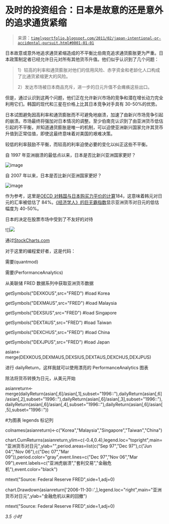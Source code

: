 <!--yml

category: 未分类

date: 2024-05-18 15:22:56

-->

# 及时的投资组合：日本是故意的还是意外的追求通货紧缩

> 来源：[`timelyportfolio.blogspot.com/2011/02/japan-intentional-or-accidental-pursuit.html#0001-01-01`](http://timelyportfolio.blogspot.com/2011/02/japan-intentional-or-accidental-pursuit.html#0001-01-01)

日本故意或意外地追求通货紧缩造成的不平衡比伯南克追求通货膨胀更为严重。日本政策制定者已经允许日元对所有其他货币升值。他们似乎认识到了几个问题：

> 1）较高的利率和通货膨胀对他们的信用风险、赤字资金和老龄化人口构成了比通货紧缩更大的风险。
> 
> 2）发达市场被日本商品充斥，进一步的日元升值不会瘫痪这些出口。

但是，通过认识到这两个问题，他们正在允许新兴市场的竞争和潜在增长动力完全利用它们。韩国的现代和三星在价格上比其日本竞争对手具有 30-50%的优势。

日本试图避免因高利率和通货膨胀而不可避免地崩溃，加速了由新兴市场竞争引起的崩溃。市场最终将强加对日本情况的调整。至少伯南克认识到了由亚洲货币低估引起的不平衡，并知道通货膨胀是唯一的机制，可以迫使亚洲新兴国家允许其货币升值到正常估值，即使这最终意味着对美国的艰难决策。

较低的利率鼓励不平衡，而较高的利率迫使必要的变化以纠正这些不平衡。

自 1997 年亚洲崩溃的最低点以来，日本是否比新兴亚洲国家更好？

![image](https://blogger.googleusercontent.com/img/b/R29vZ2xl/AVvXsEjzt0po1UovpXVipfSBHgGcAFXBwbnnBaw1usaLEXRTMEyIlLKI0hQcf_962K6QUCQcMVYn4urSMsS_xJ0AhV5_dBG3_9pH8nPZI8FLBtQjYbniY42pVdnXJRtH0Q5UL3hNDk1looHeLg/s1600-h/image%5B22%5D.png)

自 2007 年以来，日本是否比新兴亚洲国家更好？

![image](https://blogger.googleusercontent.com/img/b/R29vZ2xl/AVvXsEg_zemtkWwQ0FXrEzwsRVIw_uUv3zVv-SvxSza9PMY6lzl0wy30lMVc7p-6aMsakOZ_nYzRfcZQrG1upAU8-R5JRyxl3bUhoKo-7B23Id7HD9myxYwxQf5RSBXMpw4-GAGs2N3Ed-km0Q/s1600-h/image%5B25%5D.png)

作为参考，这里是[OECD 对韩国与日本购买力平价的计算](http://www.oecd.org/document/47/0,3746,en_2649_34357_36202863_1_1_1_1,00.html)184，这意味着韩元对日元的汇率被低估了 84%。[《经济学人》的巨无霸指数](http://www.economist.com/markets/Bigmac/index.cfm)显示亚洲货币对日元的低估幅度为 40-50%。

日本的决定在股票市场中受到了不友好的对待

![]![](http://stockcharts.com/h-sc/ui?s=%24p3dow:%24nikk&p=w&yr=12&mn=6&dy=0&id=p81676149069)

通过[StockCharts.com](http://stockcharts.com/h-sc/ui?s=%24p3dow:%24nikk&p=w&yr=12&mn=6&dy=0&id=p81676149069)

对于这里的编程爱好者，这是代码：

需要(quantmod)

需要(PerformanceAnalytics)

从美联储 FRED 数据系列中获取亚洲货币数据

getSymbols("DEXKOUS",src="FRED") #load Korea

getSymbols("DEXMAUS",src="FRED") #load Malaysia

getSymbols("DEXSIUS",src="FRED") #load Singapore

getSymbols("DEXTAUS",src="FRED") #load Taiwan

getSymbols("DEXCHUS",src="FRED") #load China

getSymbols("DEXJPUS",src="FRED") #load Japan

asian<-merge(DEXKOUS,DEXMAUS,DEXSIUS,DEXTAUS,DEXCHUS,DEXJPUS)

进行 dailyReturn，这样我就可以使用漂亮的 PerformanceAnalytics 图表

除法将货币转换为日元，从美元开始

asianreturn<-merge(dailyReturn(asian[,6]/asian[,1],subset="1996::"),dailyReturn(asian[,6]/asian[,2],subset="1996::"),dailyReturn(asian[,6]/asian[,3],subset="1996::"),dailyReturn(asian[,6]/asian[,4],subset="1996::"),dailyReturn(asian[,6]/asian[,5],subset="1996::"))

#为图表 legends 标记列

colnames(asianreturn)<-c("Korea","Malaysia","Singapore","Taiwan","China")

chart.CumReturns(asianreturn,ylim=c(-0.4,0.4),legend.loc="topright",main="亚洲货币对日元",ylab="",period.areas=list(c("Sep 97","Dec 97"),c("Jun 04","Nov 06"),c("Dec 07","Mar 09")),period.color="gray",event.lines=c("Dec 97","Nov 06","Mar 09"),event.labels=c("亚洲虎崩溃","套利交易","金融危机"),event.color="black")

mtext("Source: Federal Reserve FRED",side=1,adj=0)

chart.Drawdown(asianreturn['2006-11-30::',],legend.loc="right",main="亚洲货币对日元",ylab="金融危机以来的回撤")

mtext("Source: Federal Reserve FRED",side=1,adj=0)

*3.5 小时*

